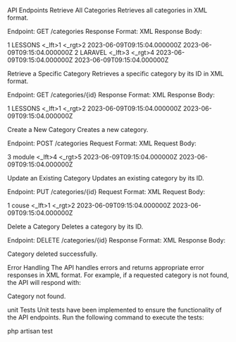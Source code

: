API Endpoints
Retrieve All Categories
Retrieves all categories in XML format.

Endpoint: GET /categories
Response Format: XML
Response Body:
<?xml version="1.0" encoding="UTF-8"?>
<document>
    <category>
        <id>1</id>
        <name>LESSONS</name>
        <_lft>1</_lft>
        <_rgt>2</_rgt>
        <parent_id></parent_id>
        <created_at>2023-06-09T09:15:04.000000Z</created_at>
        <updated_at>2023-06-09T09:15:04.000000Z</updated_at>
        <children/>
    </category>
    <category>
        <id>2</id>
        <name>LARAVEL</name>
        <_lft>3</_lft>
        <_rgt>4</_rgt>
        <parent_id></parent_id>
        <created_at>2023-06-09T09:15:04.000000Z</created_at>
        <updated_at>2023-06-09T09:15:04.000000Z</updated_at>
        <children/>
    </category>
</document>

Retrieve a Specific Category
Retrieves a specific category by its ID in XML format.

Endpoint: GET /categories/{id}
Response Format: XML
Response Body:

 <category>
        <id>1</id>
        <name>LESSONS</name>
        <_lft>1</_lft>
        <_rgt>2</_rgt>
        <parent_id></parent_id>
        <created_at>2023-06-09T09:15:04.000000Z</created_at>
        <updated_at>2023-06-09T09:15:04.000000Z</updated_at>
        <children/>
    </category>

Create a New Category
Creates a new category.

Endpoint: POST /categories
Request Format: XML
Request Body:

 <category>
        <id>3</id>
        <name>module</name>
        <_lft>4</_lft>
        <_rgt>5</_rgt>
        <parent_id></parent_id>
        <created_at>2023-06-09T09:15:04.000000Z</created_at>
        <updated_at>2023-06-09T09:15:04.000000Z</updated_at>
        <children/>
    </category>

Update an Existing Category
Updates an existing category by its ID.

Endpoint: PUT /categories/{id}
Request Format: XML
Request Body:


 <category>
        <id>1</id>
        <name>couse</name>
        <_lft>1</_lft>
        <_rgt>2</_rgt>
        <parent_id></parent_id>
        <created_at>2023-06-09T09:15:04.000000Z</created_at>
        <updated_at>2023-06-09T09:15:04.000000Z</updated_at>
        <children/>
    </category>


Delete a Category
Deletes a category by its ID.

Endpoint: DELETE /categories/{id}
Response Format: XML
Response Body:

<message>Category deleted successfully.</message>

Error Handling
The API handles errors and returns appropriate error responses in XML format. For example, if a requested category is not found, the API will respond with:

<error>Category not found.</error>

unit Tests
Unit tests have been implemented to ensure the functionality of the API endpoints. Run the following command to execute the tests:

php artisan test



